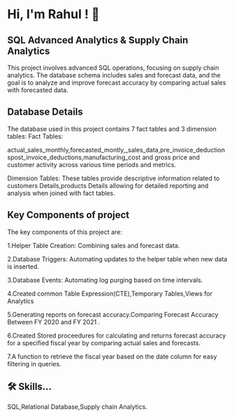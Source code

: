 # Hi, I'm Rahul ! 👋


## SQL Advanced Analytics & Supply Chain Analytics

 This project involves advanced SQL operations, focusing on supply chain analytics. The database schema includes sales and forecast data, and the goal is to analyze and improve forecast accuracy by comparing actual sales with forecasted data.

## Database Details 

The database used in this project contains 7 fact tables and 3 dimension tables:
Fact Tables:

actual_sales_monthly,forecasted_montly,_sales_data,pre_invoice_deductionspost_invoice_deductions,manufacturing_cost and gross price  and customer activity across various time periods and metrics.

Dimension Tables: These tables provide descriptive information related to customers Details,products Details allowing for detailed reporting and analysis when joined with fact tables.
## Key Components of project
The key components of this project are:

1.Helper Table Creation: Combining sales and forecast data.

2.Database Triggers: Automating updates to the helper table when new data is inserted.

3.Database Events: Automating log purging based on time intervals.

4.Created common Table Expression(CTE),Temporary Tables,Views for Analytics

5.Generating reports on forecast accuracy.Comparing Forecast Accuracy Between FY 2020 and FY 2021 .

6.Created Stored proceedures  for calculating and returns forecast accuracy for a specified fiscal year by comparing actual sales and forecasts.

7.A function to retrieve the fiscal year based on the date column for easy filtering in queries.

## 🛠 Skills...

SQL,Relational Database,Supply chain Analytics.
